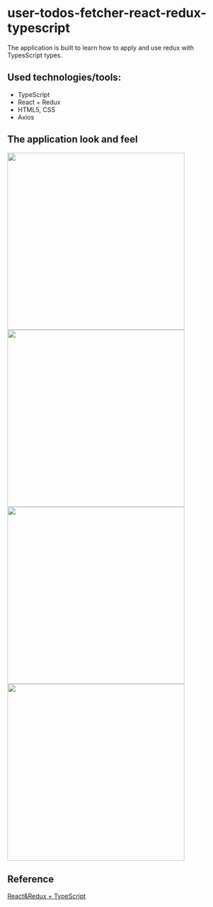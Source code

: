 # user-todos-fetcher-react-redux-typescript
The application is built to learn how to apply and use redux with TypesScript types. 
## Used technologies/tools:
- TypeScript
- React + Redux
- HTML5, CSS
- Axios
## The application look and feel 
<img src="https://user-images.githubusercontent.com/56063335/177045386-f21618a7-25e3-48c4-97ab-17f316bfb78f.jpg" width="400"> <img src="https://user-images.githubusercontent.com/56063335/177045427-9b72d9f4-134f-46b6-969b-9e3bd0ce81ab.jpg" width="400">
<img src="https://user-images.githubusercontent.com/56063335/177045579-b044680a-4cb1-40c1-8966-8a6b6bf50afb.jpg" width="400"> <img src="https://user-images.githubusercontent.com/56063335/177045594-7f183d59-c94d-403c-a139-1ee1312ae544.jpg" width="400">
## Reference
[React&Redux + TypeScript](https://www.youtube.com/watch?v=ETWABFYv0GM)
